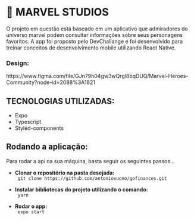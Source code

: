 <h1>🚀 MARVEL STUDIOS</h1>
<p> O projeto em questão está baseado em um aplicativo que admiradores do universo marvel podem consultar informações sobre seus personagens favoritos. A app foi proposto pelo
DevChallange e foi desenvolvido para treinar conceitos de desenvolvimento mobile utilizando React Native.</p>

<h3>Design:</h3>
<link> https://www.figma.com/file/GJn79h04gw3wQrgl8bqDUQ/Marvel-Heroes-Community?node-id=2088%3A1821 </link>


<h2>TECNOLOGIAS UTILIZADAS:</h2>
<ul>
      <li>Expo</li>
      <li>Typescript</li>
      <li>Styled-components</li>

</ul>

<h2>Rodando a aplicação:</h2>
<p> Para rodar a api na sua máquina, basta seguir os seguintes passos... </p>

   <ul> 
    <li><b>Clonar o repositório na pasta desejada:</li></b>
    <code> git clone https://github.com/antoniovuono/gofinances.git</code>
   </ul>
   <ul> 
    <li><b>Instalar bibliotecas do projeto utilizando o comando:</li></b>
    <code> yarn </code>
   </ul>
    <ul> 
    <li><b>Rodar o app:</li></b>
    <code> expo start </code>
   </ul>
